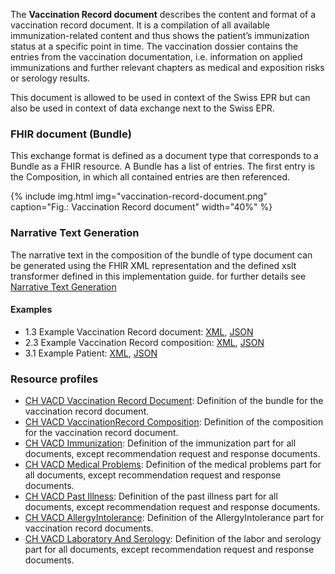 The **Vaccination Record document** describes the content and format of a vaccination record document. It is a compilation of all available immunization-related content and thus shows the patient’s immunization status at a specific point in time. The vaccination dossier contains the entries from the vaccination documentation, i.e. information on applied immunizations and further relevant chapters as medical and exposition risks or serology results.

This document is allowed to be used in context of the Swiss EPR but can also be used in context of data exchange next to the Swiss EPR.

### FHIR document (Bundle)
This exchange format is defined as a document type that corresponds to a Bundle as a FHIR resource. 
A Bundle has a list of entries. The first entry is the Composition, in which all contained entries are then referenced.

{% include img.html img="vaccination-record-document.png" caption="Fig.: Vaccination Record document" width="40%" %}

### Narrative Text Generation
The narrative text in the composition of the bundle of type document can be generated using the FHIR XML representation and the defined xslt transformer defined in this implementation guide.
for further details see [Narrative Text Generation](generatenarrativetext.html)


#### Examples
* 1.3 Example Vaccination Record document: [XML](Bundle-1-3-VaccinationRecord.xml.html), [JSON](Bundle-1-3-VaccinationRecord.json.html)
* 2.3 Example Vaccination Record composition: [XML](Composition-2-3-VaccinationRecordComposition.xml.html), [JSON](Composition-2-3-VaccinationRecordComposition.json.html)
* 3.1 Example Patient: [XML](Patient-3-1-Patient.xml.html), [JSON](Patient-3-1-Patient.json.html)

### Resource profiles
* [CH VACD Vaccination Record Document](StructureDefinition-ch-vacd-document-vaccination-record.html): Definition of the bundle for the vaccination record document.
* [CH VACD VaccinationRecord Composition](StructureDefinition-ch-vacd-composition-vaccination-record.html): Definition of the composition for the vaccination record document.
* [CH VACD Immunization](StructureDefinition-ch-vacd-immunization.html): Definition of the immunization part for all documents, except recommendation request and response documents.
* [CH VACD Medical Problems](StructureDefinition-ch-vacd-medical-problems.html): Definition of the medical problems part for all documents, except recommendation request and response documents.
* [CH VACD Past Illness](StructureDefinition-ch-vacd-pastillnesses.html): Definition of the past illness part for all documents, except recommendation request and response documents.
* [CH VACD AllergyIntolerance](StructureDefinition-ch-vacd-allergyintolerances.html): Definition of the AllergyIntolerance part for vaccination record documents.
* [CH VACD Laboratory And Serology](StructureDefinition-ch-vacd-laboratory-serology.html): Definition of the labor and serology part for all documents, except recommendation request and response documents.

